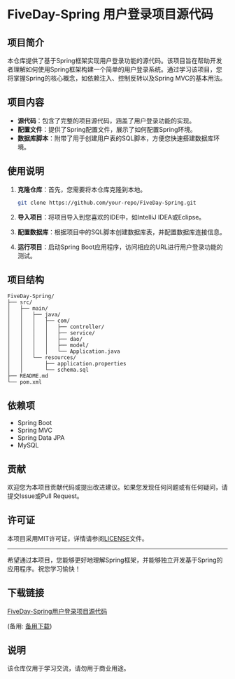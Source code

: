 # FiveDay-Spring 用户登录项目源代码

## 项目简介

本仓库提供了基于Spring框架实现用户登录功能的源代码。该项目旨在帮助开发者理解如何使用Spring框架构建一个简单的用户登录系统。通过学习该项目，您将掌握Spring的核心概念，如依赖注入、控制反转以及Spring MVC的基本用法。

## 项目内容

- **源代码**：包含了完整的项目源代码，涵盖了用户登录功能的实现。
- **配置文件**：提供了Spring配置文件，展示了如何配置Spring环境。
- **数据库脚本**：附带了用于创建用户表的SQL脚本，方便您快速搭建数据库环境。

## 使用说明

1. **克隆仓库**：首先，您需要将本仓库克隆到本地。
   ```bash
   git clone https://github.com/your-repo/FiveDay-Spring.git
   ```

2. **导入项目**：将项目导入到您喜欢的IDE中，如IntelliJ IDEA或Eclipse。

3. **配置数据库**：根据项目中的SQL脚本创建数据库表，并配置数据库连接信息。

4. **运行项目**：启动Spring Boot应用程序，访问相应的URL进行用户登录功能的测试。

## 项目结构

```
FiveDay-Spring/
├── src/
│   ├── main/
│   │   ├── java/
│   │   │   ├── com/
│   │   │   │   ├── controller/
│   │   │   │   ├── service/
│   │   │   │   ├── dao/
│   │   │   │   ├── model/
│   │   │   │   └── Application.java
│   │   └── resources/
│   │       ├── application.properties
│   │       └── schema.sql
├── README.md
└── pom.xml
```

## 依赖项

- Spring Boot
- Spring MVC
- Spring Data JPA
- MySQL

## 贡献

欢迎您为本项目贡献代码或提出改进建议。如果您发现任何问题或有任何疑问，请提交Issue或Pull Request。

## 许可证

本项目采用MIT许可证，详情请参阅[LICENSE](LICENSE)文件。

---

希望通过本项目，您能够更好地理解Spring框架，并能够独立开发基于Spring的应用程序。祝您学习愉快！

## 下载链接
[FiveDay-Spring用户登录项目源代码](https://pan.quark.cn/s/15458cd70a99) 

(备用: [备用下载](https://pan.baidu.com/s/1i27d-ZFJpAxbRHRyZ-8D6g?pwd=1234))

## 说明

该仓库仅用于学习交流，请勿用于商业用途。
